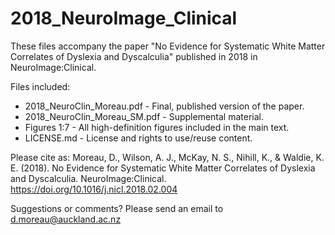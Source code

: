 # 2018_NeuroImage_Clinical

These files accompany the paper "No Evidence for Systematic White Matter Correlates of Dyslexia and Dyscalculia" published in 2018 in NeuroImage:Clinical.

Files included:
- 2018_NeuroClin_Moreau.pdf - Final, published version of the paper.
- 2018_NeuroClin_Moreau_SM.pdf - Supplemental material.
- Figures 1:7 - All high-definition figures included in the main text.
- LICENSE.md - License and rights to use/reuse content.

Please cite as: Moreau, D., Wilson, A. J., McKay, N. S., Nihill, K., & Waldie, K. E. (2018). No Evidence for Systematic White Matter Correlates of Dyslexia and Dyscalculia. NeuroImage:Clinical.
https://doi.org/10.1016/j.nicl.2018.02.004

Suggestions or comments? Please send an email to d.moreau@auckland.ac.nz
